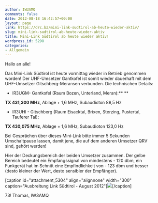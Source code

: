 ```yaml
---
author: IW3AMQ
comments: false
date: 2012-08-18 16:42:57+00:00
layout: page
link: https://drc.bz/mini-link-sudtirol-ab-heute-wieder-aktiv/
slug: mini-link-sudtirol-ab-heute-wieder-aktiv
title: Mini-Link Südtirol ab heute wieder aktiv!
wordpress_id: 5298
categories:
- Allgemein
---
```


Hallo an alle!

Das Mini-Link Südtirol ist heute vormittag wieder in Betrieb genommen worden! Der UHF-Umsetzer Gantkofel ist somit wieder dauerhaft mit dem UHF-Umsetzer Gitschberg-Meransen verbunden. Die technischen Details:



	
  * IR3UGM- Gantkofel (Raum Bozen, Unterland, Meran):** **




****TX 431,300 MHz****, Ablage + 1,6 MHz, Subaudioton 88,5 Hz






	
  * IR3UHI - Gitschberg (Raum Eisacktal, Brixen, Sterzing, Pustertal, Tauferer Tal):




****TX 430,075 MHz****, Ablage + 1,6 MHz, Subaudioton 123,0 Hz


Bei Gesprächen über dieses Mini-Link bitte immer 5 Sekunden Umschaltpause lassen, damit jene, die auf dem anderen Umsetzer QRV sind, gehört werden!

Hier der Deckungsbereich der beiden Umsetzer zusammen. Der gelbe Bereich bedeutet ein Empfangssignal von mindestens - 120 dbm, ein Funkgerät hat im Schnitt eine Empfindlichkeit von - 123 dbm und besser (desto kleiner der Wert, desto sensibler der Empfänger).

[caption id="attachment_5304" align="alignnone" width="300" caption="Ausbreitung Link Südtirol - August 2012"][![](https://drc.bz/wp-content/uploads/2012/08/Link-Südtirol-300x204.jpg)](https://drc.bz/wp-content/uploads/2012/08/Link-Südtirol.jpg)[/caption]

73! Thomas, IW3AMQ
